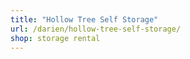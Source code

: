 ```yaml
---
title: "Hollow Tree Self Storage"
url: /darien/hollow-tree-self-storage/
shop: storage rental
---
```

